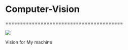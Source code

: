 # Computer-Vision
========================================
<p>
<img src = "https://raw.githubusercontent.com/rawat126/Computer-Vision-projects/master/kisspng-visual-effects-visual-perception-clip-art-5ae670fcb94029.6397689415250516447588.png",width = 100>
</p>  
Vision for My machine
